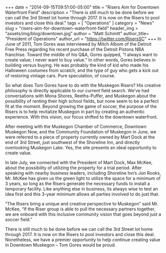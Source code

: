 +++
date        = "2014-09-15T09:51:00-05:00"
title       = "Risers Aim for Downtown Waterfront Field"
description = "There is still much to be done before we can call the 3rd Street lot home through 2017. It is now on the Risers to pool investors and close this deal."
tags        = [ "Operations" ]
category    = "News"
slug        = "risers-aim-for-downtown-waterfront-field"
header_img	= "assets/img/blog/downtown.jpg"
author		= "Matt Schmitt"
author_title= "President of Operations"
author_url	= "https://twitter.com/RisersSC"
+++
In June of 2011, Tom Gores was interviewed by Mitch Albom of the Detroit Free Press regarding his recent purchase of the Detroit Pistons NBA franchise. Toward the middle of his Q&A, Gores quipped, “I always want to create value; I never want to buy value.” In other words, Gores believes in building versus buying. He was probably the kind of kid who made his Halloween costumes from scratch, and the type of guy who gets a kick out of restoring vintage cars. Pure speculation, of course.

So what does Tom Gores have to do with the Muskegon Risers? His creative philosophy is directly applicable to our current field search. We’ve had conversations with Mona Shores, Reeths-Puffer, and Muskegon about the possibility of renting their high school fields, but none seem to be a perfect fit at the moment. Beyond growing the game of soccer, the purpose of the Risers is to help revitalize Muskegon in part by creating an authentic experience. With this vision, our focus shifted to the downtown waterfront.

After meeting with the Muskegon Chamber of Commerce, Downtown Muskegon Now, and the Community Foundation of Muskegon in June, we were referred to a piece of property currently owned by Mart Dock at the end of 3rd Street, just southwest of the Shoreline Inn, and directly overlooking Muskegon Lake. Yes, the site presents an ideal opportunity to create value.
 

In late July, we connected with the President of Mart Dock, Max McKee, about the possibility of utilizing the property for a trial period. After speaking with nearby business leaders, including Shoreline Inn’s Jon Rooks, Mr. McKee has given us the green light to utilize the space for a minimum of 3 years, so long as the Risers generate the necessary funds to install a temporary facility. Like anything else in business, its always wise to test an idea first and this 3-year minimum allows all parties involved to do just that.

“The Risers bring a unique and creative perspective to Muskegon” said Mr. McKee, “If the Riser group is able to pull the necessary partners together, we are onboard with this inclusive community vision that goes beyond just a soccer field.”

There is still much to be done before we can call the 3rd Street lot home through 2017. It is now on the Risers to pool investors and close this deal. Nonetheless, we have a premier opportunity to help continue creating value in Downtown Muskegon – Tom Gores would be proud.